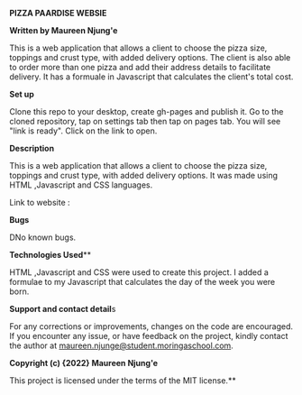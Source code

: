 **PIZZA PAARDISE WEBSIE**

**Written by Maureen Njung'e**

This is a web application that allows a client to choose the pizza size, toppings and crust type, with added delivery options. The client is also able to order more than one pizza and add their address details to facilitate delivery. It has a formuale in Javascript that calculates the client's total cost.

**Set up**

Clone this repo to your desktop, create gh-pages and publish it. Go to the cloned repository, tap on settings tab then tap on pages tab. You will see "link is ready". Click on the link to open.


**Description**

This is a web application that allows a client to choose the pizza size, toppings and crust type, with added delivery options. It was made using HTML ,Javascript and CSS languages.

Link to website : 

**Bugs**

DNo known bugs.

**Technologies Used****

HTML ,Javascript and CSS were used to create this project. I added a formulae to my Javascript that calculates the day of the week you were born.

**Support and contact detail**s

For any corrections or improvements, changes on the code are encouraged. If you encounter any issue, or have feedback on the project, kindly contact the author at maureen.njunge@student.moringaschool.com.

**Copyright (c) {2022} Maureen Njung'e**

This project is licensed under the terms of the MIT license.**

